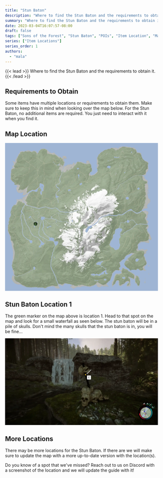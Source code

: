 ```yaml
---
title: "Stun Baton"
description: "Where to find the Stun Baton and the requirements to obtain it in the Sons of the Forest."
summary: "Where to find the Stun Baton and the requirements to obtain it. Click here to learn it's location!"
date: 2023-03-04T16:07:57-08:00
draft: false
tags: ["Sons of the Forest", "Stun Baton", "POIs", "Item Location", "Map"]
series: ["Item Locations"]
series_order: 1
authors:
  - "mala"
---
```


{{< lead >}}
Where to find the Stun Baton and the requirements to obtain it.
{{< /lead >}}

## Requirements to Obtain
Some items have multiple locations or requirements to obtain them. Make sure to keep this in mind when looking over the map below.
For the Stun Baton, no additional items are required. You just need to interact with it when you find it. 

## Map Location

![](img/map.webp)

## Stun Baton Location 1
The green marker on the map above is location 1. Head to that spot on the map and look for a small waterfall as seen below.
The stun baton will be in a pile of skulls. Don't mind the many skulls that the stun baton is in, you will be fine...

![](featured.webp)

## More Locations
There may be more locations for the Stun Baton. If there are we will make sure to update the map with a more up-to-date version with the location(s).

Do you know of a spot that we've missed? Reach out to us on Discord with a screenshot of the location and we will update the guide with it! 
